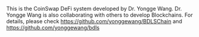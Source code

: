 This is the CoinSwap DeFi system developed by Dr. Yongge Wang. Dr. Yongge Wang is also collaborating with others to develop Blockchains. For details, please check 
https://github.com/yonggewang/BDLSChain and https://github.com/yonggewang/bdls
